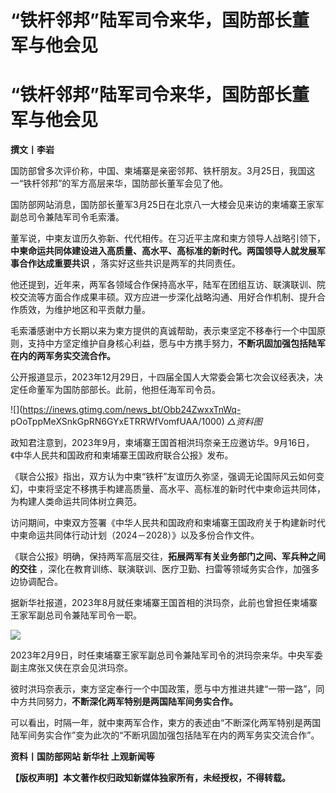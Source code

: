 # “铁杆邻邦”陆军司令来华，国防部长董军与他会见

# “铁杆邻邦”陆军司令来华，国防部长董军与他会见

**撰文丨李岩**

国防部曾多次评价称，中国、柬埔寨是亲密邻邦、铁杆朋友。3月25日，我国这一“铁杆邻邦”的军方高层来华，国防部长董军会见了他。

国防部网站消息，国防部长董军3月25日在北京八一大楼会见来访的柬埔寨王家军副总司令兼陆军司令毛索潘。

董军说，中柬友谊历久弥新、代代相传。在习近平主席和柬方领导人战略引领下，**中柬命运共同体建设进入高质量、高水平、高标准的新时代。两国领导人就发展军事合作达成重要共识**
，落实好这些共识是两军的共同责任。

他还提到，近年来，两军各领域合作保持高水平，陆军在团组互访、联演联训、院校交流等方面合作成果丰硕。双方应进一步深化战略沟通、用好合作机制、提升合作质效，为维护地区和平贡献力量。

毛索潘感谢中方长期以来为柬方提供的真诚帮助，表示柬坚定不移奉行一个中国原则，支持中方坚定维护自身核心利益，愿与中方携手努力，**不断巩固加强包括陆军在内的两军务实交流合作。**

公开报道显示，2023年12月29日，十四届全国人大常委会第七次会议经表决，决定任命董军为国防部部长。此前，他担任海军司令员。

![](https://inews.gtimg.com/news_bt/Obb24ZwxxTnWq-
pOoTppMeXSnkGpRN6GYxETRRWfVomfUAA/1000) _△资料图_

政知君注意到，2023年9月，柬埔寨王国首相洪玛奈亲王应邀访华。9月16日，《中华人民共和国政府和柬埔寨王国政府联合公报》发布。

《联合公报》指出，双方认为中柬“铁杆”友谊历久弥坚，强调无论国际风云如何变幻，中柬将坚定不移携手构建高质量、高水平、高标准的新时代中柬命运共同体，为构建人类命运共同体树立典范。

访问期间，中柬双方签署《中华人民共和国政府和柬埔寨王国政府关于构建新时代中柬命运共同体行动计划（2024－2028）》以及多份合作文件。

《联合公报》明确，保持两军高层交往，**拓展两军有关业务部门之间、军兵种之间的交往**
，深化在教育训练、联演联训、医疗卫勤、扫雷等领域务实合作，加强多边协调配合。

据新华社报道，2023年8月就任柬埔寨王国首相的洪玛奈，此前也曾担任柬埔寨王家军副总司令兼陆军司令一职。

![](https://inews.gtimg.com/news_bt/OPqI6woyqWohO2UkvyDmxblZCbt_u5cO7A6dkVTVpzxfoAA/1000)

2023年2月9日，时任柬埔寨王家军副总司令兼陆军司令的洪玛奈来华。中央军委副主席张又侠在京会见洪玛奈。

彼时洪玛奈表示，柬方坚定奉行一个中国政策，愿与中方推进共建“一带一路”，同中方共同努力，**不断深化两军特别是两国陆军间务实合作。**

可以看出，时隔一年，就中柬两军合作，柬方的表述由“不断深化两军特别是两国陆军间务实合作”变为此次的“不断巩固加强包括陆军在内的两军务实交流合作”。

**资料丨国防部网站 新华社 上观新闻等**

**【版权声明】本文著作权归政知新媒体独家所有，未经授权，不得转载。**

